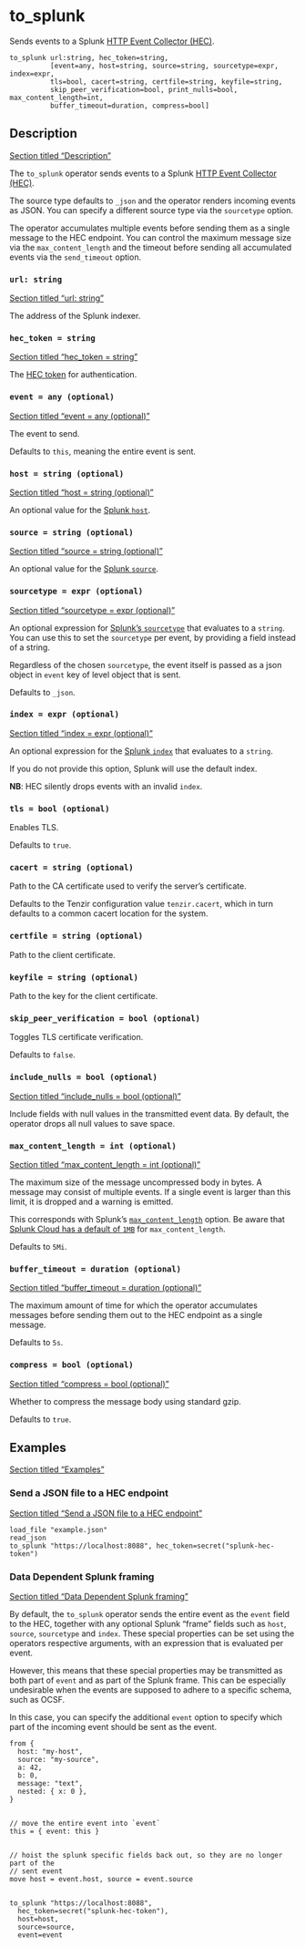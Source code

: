 # to_splunk

Sends events to a Splunk [HTTP Event Collector (HEC)](https://docs.splunk.com/Documentation/Splunk/9.3.1/Data/UsetheHTTPEventCollector).

```tql
to_splunk url:string, hec_token=string,
          [event=any, host=string, source=string, sourcetype=expr, index=expr,
          tls=bool, cacert=string, certfile=string, keyfile=string,
          skip_peer_verification=bool, print_nulls=bool, max_content_length=int,
          buffer_timeout=duration, compress=bool]
```

## Description

[Section titled “Description”](#description)

The `to_splunk` operator sends events to a Splunk [HTTP Event Collector (HEC)](https://docs.splunk.com/Documentation/Splunk/9.3.1/Data/UsetheHTTPEventCollector).

The source type defaults to `_json` and the operator renders incoming events as JSON. You can specify a different source type via the `sourcetype` option.

The operator accumulates multiple events before sending them as a single message to the HEC endpoint. You can control the maximum message size via the `max_content_length` and the timeout before sending all accumulated events via the `send_timeout` option.

### `url: string`

[Section titled “url: string”](#url-string)

The address of the Splunk indexer.

### `hec_token = string`

[Section titled “hec\_token = string”](#hec_token--string)

The [HEC token](https://docs.splunk.com/Documentation/Splunk/9.3.1/Data/UsetheHTTPEventCollector#Create_an_Event_Collector_token_on_Splunk_Cloud_Platform) for authentication.

### `event = any (optional)`

[Section titled “event = any (optional)”](#event--any-optional)

The event to send.

Defaults to `this`, meaning the entire event is sent.

### `host = string (optional)`

[Section titled “host = string (optional)”](#host--string-optional)

An optional value for the [Splunk `host`](https://docs.splunk.com/Splexicon:Host).

### `source = string (optional)`

[Section titled “source = string (optional)”](#source--string-optional)

An optional value for the [Splunk `source`](https://docs.splunk.com/Splexicon:Source).

### `sourcetype = expr (optional)`

[Section titled “sourcetype = expr (optional)”](#sourcetype--expr-optional)

An optional expression for [Splunk’s `sourcetype`](https://docs.splunk.com/Splexicon:Sourcetype) that evaluates to a `string`. You can use this to set the `sourcetype` per event, by providing a field instead of a string.

Regardless of the chosen `sourcetype`, the event itself is passed as a json object in `event` key of level object that is sent.

Defaults to `_json`.

### `index = expr (optional)`

[Section titled “index = expr (optional)”](#index--expr-optional)

An optional expression for the [Splunk `index`](https://docs.splunk.com/Splexicon:Index) that evaluates to a `string`.

If you do not provide this option, Splunk will use the default index.

**NB**: HEC silently drops events with an invalid `index`.

### `tls = bool (optional)`

Enables TLS.

Defaults to `true`.

### `cacert = string (optional)`

Path to the CA certificate used to verify the server’s certificate.

Defaults to the Tenzir configuration value `tenzir.cacert`, which in turn defaults to a common cacert location for the system.

### `certfile = string (optional)`

Path to the client certificate.

### `keyfile = string (optional)`

Path to the key for the client certificate.

### `skip_peer_verification = bool (optional)`

Toggles TLS certificate verification.

Defaults to `false`.

### `include_nulls = bool (optional)`

[Section titled “include\_nulls = bool (optional)”](#include_nulls--bool-optional)

Include fields with null values in the transmitted event data. By default, the operator drops all null values to save space.

### `max_content_length = int (optional)`

[Section titled “max\_content\_length = int (optional)”](#max_content_length--int-optional)

The maximum size of the message uncompressed body in bytes. A message may consist of multiple events. If a single event is larger than this limit, it is dropped and a warning is emitted.

This corresponds with Splunk’s [`max_content_length`](https://docs.splunk.com/Documentation/Splunk/9.3.1/Admin/Limitsconf#.5Bhttp_input.5D) option. Be aware that [Splunk Cloud has a default of `1MB`](https://docs.splunk.com/Documentation/SplunkCloud/9.2.2406/Service/SplunkCloudservice#Using_HTTP_Event_Collector_.28HEC.29) for `max_content_length`.

Defaults to `5Mi`.

### `buffer_timeout = duration (optional)`

[Section titled “buffer\_timeout = duration (optional)”](#buffer_timeout--duration-optional)

The maximum amount of time for which the operator accumulates messages before sending them out to the HEC endpoint as a single message.

Defaults to `5s`.

### `compress = bool (optional)`

[Section titled “compress = bool (optional)”](#compress--bool-optional)

Whether to compress the message body using standard gzip.

Defaults to `true`.

## Examples

[Section titled “Examples”](#examples)

### Send a JSON file to a HEC endpoint

[Section titled “Send a JSON file to a HEC endpoint”](#send-a-json-file-to-a-hec-endpoint)

```tql
load_file "example.json"
read_json
to_splunk "https://localhost:8088", hec_token=secret("splunk-hec-token")
```

### Data Dependent Splunk framing

[Section titled “Data Dependent Splunk framing”](#data-dependent-splunk-framing)

By default, the `to_splunk` operator sends the entire event as the `event` field to the HEC, together with any optional Splunk “frame” fields such as `host`, `source`, `sourcetype` and `index`. These special properties can be set using the operators respective arguments, with an expression that is evaluated per event.

However, this means that these special properties may be transmitted as both part of `event` and as part of the Splunk frame. This can be especially undesirable when the events are supposed to adhere to a specific schema, such as OCSF.

In this case, you can specify the additional `event` option to specify which part of the incoming event should be sent as the event.

```tql
from {
  host: "my-host",
  source: "my-source",
  a: 42,
  b: 0,
  message: "text",
  nested: { x: 0 },
}


// move the entire event into `event`
this = { event: this }


// hoist the splunk specific fields back out, so they are no longer part of the
// sent event
move host = event.host, source = event.source


to_splunk "https://localhost:8088",
  hec_token=secret("splunk-hec-token"),
  host=host,
  source=source,
  event=event
```